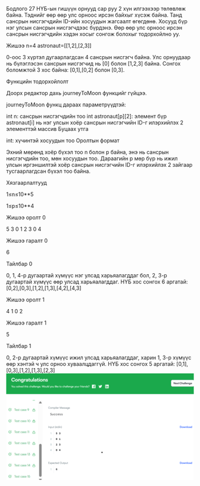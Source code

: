 Бодлого 27
НҮБ-ын гишүүн орнууд сар руу 2 хүн илгээхээр төлөвлөж байна. Тэднийг өөр өөр улс орноос ирсэн байхыг хүсэж байна. Танд сансрын нисгэгчдийн ID-ийн хосуудын жагсаалт өгөгдөнө. Хосууд бүр нэг улсын сансрын нисгэгчдээс бүрдэнэ. Өөр өөр улс орноос ирсэн сансрын нисгэгчдийн хэдэн хосыг сонгож болохыг тодорхойлно уу.

Жишээ n=4 astronaut=[[1,2],[2,3]]

0-оос 3 хүртэл дугаарлагдсан 4 сансрын нисгэгч байна. Улс орнуудаар нь бүлэглэсэн сансрын нисгэгчид нь [0] болон [1,2,3] байна. Сонгох боломжтой 3 хос байна: [0,1],[0,2] болон [0,3].

Функцийн тодорхойлолт

Доорх редактор дахь journeyToMoon функцийг гүйцээ.

journeyToMoon функц дараах параметрүүдтэй:

int n: сансрын нисгэгчдийн тоо int astronaut[p][2]: элемент бүр astronaut[i] нь нэг улсын хоёр сансрын нисгэгчийн ID-г илэрхийлэх 2 элементтэй массив Буцаах утга

int: хүчинтэй хосуудын тоо Оролтын формат

Эхний мөрөнд хоёр бүхэл тоо n болон p байна, энэ нь сансрын нисгэгчдийн тоо, мөн хосуудын тоо. Дараагийн p мөр бүр нь ижил улсын иргэншилтэй хоёр сансрын нисгэгчийн ID-г илэрхийлэх 2 зайгаар тусгаарлагдсан бүхэл тоо байна.

Хязгаарлалтууд

1≤n≤10**5

1≤p≤10**4

Жишээ оролт 0

5 3 0 1 2 3 0 4

Жишээ гаралт 0

6

Тайлбар 0

0, 1, 4-р дугаартай хүмүүс нэг улсад харьяалагддаг бол, 2, 3-р дугаартай хүмүүс өөр улсад харьяалагддаг. НҮБ хос сонгох 6 аргатай: [0,2],[0,3],[1,2],[1,3],[4,2],[4,3]

Жишээ оролт 1

4 1 0 2

Жишээ гаралт 1

5

Тайлбар 1

0, 2-р дугаартай хүмүүс ижил улсад харьяалагддаг, харин 1, 3-р хүмүүс өөр хэнтэй ч улс орноо хуваалцдаггүй. НҮБ хос сонгох 5 аргатай: [0,1],[0,3],[1,2],[1,3],[2,3]
![alt text](image.png)